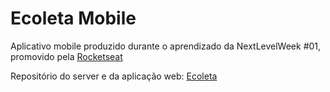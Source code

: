 # Ecoleta Mobile

Aplicativo mobile produzido durante o aprendizado da NextLevelWeek #01, promovido pela [Rocketseat](https://github.com/Rocketseat)

Repositório do server e da aplicação web:
[Ecoleta](https://github.com/VictoralcNunes/Ecoleta)
